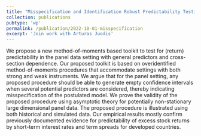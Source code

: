 ```yaml
---
title: "Misspecification and Identification Robust Predictability Testing with Panel Data "
collection: publications
pubtype: 'wp'
permalink: /publication/2022-10-01-misspecification
excerpt: 'Join work with Arturas Juodis'
---
```



We propose a new method-of-moments based toolkit to test for (return) predictability in the panel data setting with general predictors and cross-section dependence. Our proposed toolkit is based on overidentified method-of-moments procedures that accommodate settings with both strong and weak instruments. We argue that for the panel setting, any proposed procedure should be able to generate empty confidence intervals when several potential predictors are considered, thereby indicating misspecification of the postulated model. We prove the validity of the proposed procedure using asymptotic theory for potentially non-stationary large dimensional panel data. The proposed procedure is illustrated using both historical and simulated data. Our empirical results mostly confirm previously documented evidence for predictability of excess stock returns by short-term interest rates and term spreads for developed countries.
